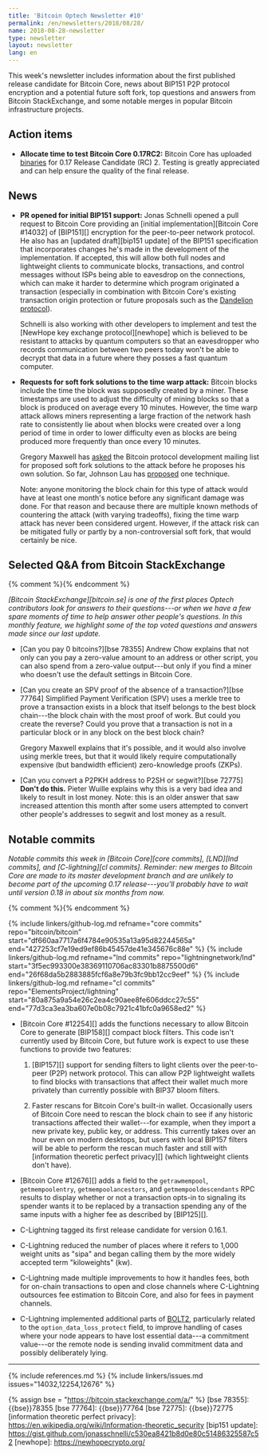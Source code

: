 ```yaml
---
title: 'Bitcoin Optech Newsletter #10'
permalink: /en/newsletters/2018/08/28/
name: 2018-08-28-newsletter
type: newsletter
layout: newsletter
lang: en
---
```

This week's newsletter includes information about the first published
release candidate for Bitcoin Core, news about BIP151 P2P protocol
encryption and a potential future soft fork, top questions and answers
from Bitcoin StackExchange, and some notable merges in popular Bitcoin
infrastructure projects.

## Action items

- **Allocate time to test Bitcoin Core 0.17RC2:** Bitcoin Core has
  uploaded [binaries][bcc 0.17] for 0.17 Release Candidate (RC) 2.
  Testing is greatly appreciated and can help ensure the quality of the
  final release.

## News

- **PR opened for initial BIP151 support:** Jonas Schnelli opened a pull
  request to Bitcoin Core providing an [initial implementation][Bitcoin
  Core #14032] of [BIP151][] encryption for the peer-to-peer network
  protocol.  He also has an [updated draft][bip151 update] of the BIP151
  specification that incorporates changes he's made in the development
  of the implementation.  If accepted, this will allow both full nodes
  and lightweight clients to communicate blocks, transactions, and
  control messages without ISPs being able to eavesdrop on the
  connections, which can make it harder to determine which program
  originated a transaction (especially in combination with Bitcoin
  Core's existing transaction origin protection or future proposals such
  as the [Dandelion protocol][]).

    Schnelli is also working with other developers to implement and test
    the [NewHope key exchange protocol][newhope] which is believed to be
    resistant to attacks by quantum computers so that an eavesdropper who
    records communication between two peers today won't be able to
    decrypt that data in a future where they posses a fast quantum
    computer.

- **Requests for soft fork solutions to the time warp attack:** Bitcoin
  blocks include the time the block was supposedly created by a miner.
  These timestamps are used to adjust the difficulty of mining blocks so
  that a block is produced on average every 10 minutes.  However, the
  time warp attack allows miners representing a large fraction of the
  network hash rate to consistently lie about when blocks were created
  over a long period of time in order to lower difficulty even as blocks
  are being produced more frequently than once every 10 minutes.

    Gregory Maxwell has [asked][timewarp maxwell] the Bitcoin protocol
    development mailing list for proposed soft fork solutions to the
    attack before he proposes his own solution.  So far, Johnson Lau has
    [proposed][timewarp lau] one technique.

    Note: anyone monitoring the block chain for this type of attack
    would have at least one month's notice before any significant damage
    was done.  For that reason and because there are multiple known
    methods of countering the attack (with varying tradeoffs), fixing
    the time warp attack has never been considered urgent.  However, if
    the attack risk can be mitigated fully or partly by a
    non-controversial soft fork, that would certainly be nice.

## Selected Q&A from Bitcoin StackExchange

{% comment %}<!-- https://bitcoin.stackexchange.com/search?tab=votes&q=created%3a1m..%20is%3aanswer -->{% endcomment %}

*[Bitcoin StackExchange][bitcoin.se] is one of the first places Optech
contributors look for answers to their questions---or when we have a
few spare moments of time to help answer other people's questions.  In
this monthly feature, we highlight some of the top voted questions and
answers made since our last update.*

- [Can you pay 0 bitcoins?][bse 78355] Andrew Chow explains that not
  only can you pay a zero-value amount to an address or other script,
  you can also spend from a zero-value output---but only if you find a
  miner who doesn't use the default settings in Bitcoin Core.

- [Can you create an SPV proof of the absence of a transaction?][bse 77764]
  Simplified Payment Verification (SPV) uses a merkle tree to prove a
  transaction exists in a block that itself belongs to the best block
  chain---the block chain with the most proof of work.  But could you
  create the reverse?  Could you prove that a transaction is not in a
  particular block or in any block on the best block chain?

    Gregory Maxwell explains that it's possible, and it would also
    involve using merkle trees, but that it would likely require
    computationally expensive (but bandwidth efficient) zero-knowledge
    proofs (ZKPs).

- [Can you convert a P2PKH address to P2SH or segwit?][bse 72775] **Don't do this.**
  Pieter Wuille explains why this is a very bad idea and likely to
  result in lost money.  Note: this is an older answer that saw
  increased attention this month after some users attempted to convert
  other people's addresses to segwit and lost money as a result.

## Notable commits

*Notable commits this week in [Bitcoin Core][core commits], [LND][lnd
commits], and [C-lightning][cl commits].  Reminder: new merges to
Bitcoin Core are made to its master development branch and are unlikely
to become part of the upcoming 0.17 release---you'll probably have to
wait until version 0.18 in about six months from now.*

{% comment %}<!-- I didn't notice anything interesting in LND this week -harding -->{% endcomment %}

{% include linkers/github-log.md
  refname="core commits"
  repo="bitcoin/bitcoin"
  start="df660aa7717a6f4784e90535a13a95d82244565a"
  end="427253cf7e19ed9ef86b45457de41e345676c88e"
%}
{% include linkers/github-log.md
  refname="lnd commits"
  repo="lightningnetwork/lnd"
  start="3f5ec993300e38369110706ac83301b8875500d6"
  end="26f68da5b2883885fcf6a8e79b3fc9bb12cc9eef"
%}
{% include linkers/github-log.md
  refname="cl commits"
  repo="ElementsProject/lightning"
  start="80a875a9a54e26c2ea4c90aee8fe606ddcc27c55"
  end="77d3ca3ea3ba607e0b08c7921c41bfc0a9658ed2"
%}

- [Bitcoin Core #12254][] adds the functions necessary to allow Bitcoin
  Core to generate [BIP158][] compact block filters.  This code isn't
  currently used by Bitcoin Core, but future work is expect to use these
  functions to provide two features:

    1. [BIP157][] support for sending filters to light clients over the
       peer-to-peer (P2P) network protocol.  This can allow P2P
       lightweight wallets to find blocks with transactions that affect
       their wallet much more privately than currently possible with
       BIP37 bloom filters.

    2. Faster rescans for Bitcoin Core's built-in wallet.
       Occasionally users of Bitcoin Core need to rescan the block
       chain to see if any historic transactions affected their
       wallet---for example, when they import a new private key, public
       key, or address.  This currently takes over an hour even on
       modern desktops, but users with local BIP157 filters will be able
       to perform the rescan much faster and still with [information
       theoretic perfect privacy][] (which lightweight clients don't
       have).

- [Bitcoin Core #12676][] adds a field to the `getrawmempool`,
  `getmempoolentry`, `getmempoolancestors`, and `getmempooldescendants`
  RPC results to display whether or not a transaction opts-in to
  signaling its spender wants it to be replaced by a transaction
  spending any of the same inputs with a higher fee as described by
  [BIP125][].

- C-Lightning tagged its first release candidate for version 0.16.1.

- C-Lightning reduced the number of places where it refers to 1,000
  weight units as "sipa" and began calling them by the more widely
  accepted term "kiloweights" (kw).

- C-Lightning made multiple improvements to how it handles fees,
  both for on-chain transactions to open and close channels where
  C-Lightning outsources fee estimation to Bitcoin Core, and also for
  fees in payment channels.

- C-Lightning implemented additional parts of [BOLT2][], particularly
  related to the `option_data_loss_protect` field, to improve handling
  of cases where your node appears to have lost essential data---a
  commitment value---or the remote node is sending invalid commitment
  data and possibly deliberately lying.

---
{% include references.md %}
{% include linkers/issues.md issues="14032,12254,12676" %}

[dandelion protocol]: https://arxiv.org/abs/1701.04439
[bcc 0.17]: https://bitcoincore.org/bin/bitcoin-core-0.17.0/
[timewarp maxwell]: https://lists.linuxfoundation.org/pipermail/bitcoin-dev/2018-August/016316.html
[timewarp lau]: https://lists.linuxfoundation.org/pipermail/bitcoin-dev/2018-August/016320.html
[BOLT2]: https://github.com/lightningnetwork/lightning-rfc/blob/master/02-peer-protocol.md
{% assign bse = "https://bitcoin.stackexchange.com/a/" %}
[bse 78355]: {{bse}}78355
[bse 77764]: {{bse}}77764
[bse 72775]: {{bse}}72775
[information theoretic perfect privacy]: https://en.wikipedia.org/wiki/Information-theoretic_security
[bip151 update]: https://gist.github.com/jonasschnelli/c530ea8421b8d0e80c51486325587c52
[newhope]: https://newhopecrypto.org/
